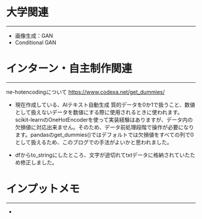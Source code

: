 # 大学関連
* * *
- 画像生成：GAN
- Conditional GAN
# インターン・自主制作関連
* * *
ne-hotencodingについて
https://www.codexa.net/get_dummies/
- 現在作成している、AIテキスト自動生成
質的データを0か1で扱うこと、数値として扱えないデータを数値にする際に使用されるときに使われます。
scikit-learnのOneHotEncoderを使って実装経験はありますが、データ内の欠損値に対応出来ません。そのため、データ前処理段階で操作が必要になります。pandasのget_dummies()ではデフォルトでは欠損値をすべての列で0として扱えるため、このブログでの手法がよいかと思われました。　

- dfからto_stringにしたところ、文字が途切れてtxtデータに格納されていたため修正しました。
# インプットメモ
* * *
- 
